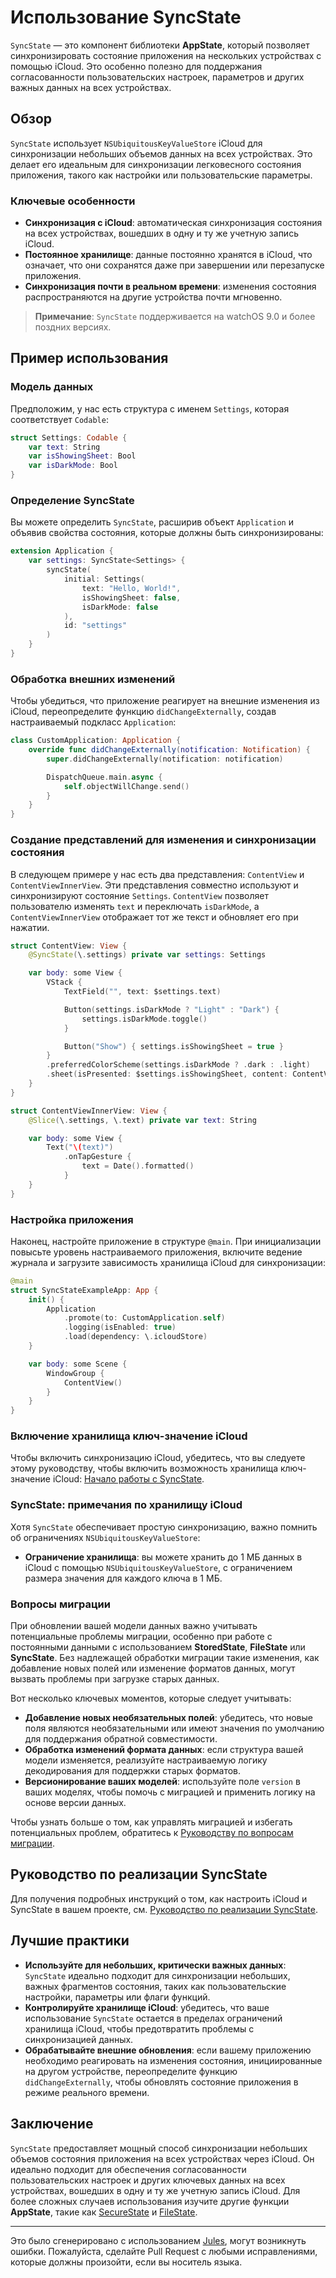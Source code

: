 # Использование SyncState

`SyncState` — это компонент библиотеки **AppState**, который позволяет синхронизировать состояние приложения на нескольких устройствах с помощью iCloud. Это особенно полезно для поддержания согласованности пользовательских настроек, параметров и других важных данных на всех устройствах.

## Обзор

`SyncState` использует `NSUbiquitousKeyValueStore` iCloud для синхронизации небольших объемов данных на всех устройствах. Это делает его идеальным для синхронизации легковесного состояния приложения, такого как настройки или пользовательские параметры.

### Ключевые особенности

- **Синхронизация с iCloud**: автоматическая синхронизация состояния на всех устройствах, вошедших в одну и ту же учетную запись iCloud.
- **Постоянное хранилище**: данные постоянно хранятся в iCloud, что означает, что они сохранятся даже при завершении или перезапуске приложения.
- **Синхронизация почти в реальном времени**: изменения состояния распространяются на другие устройства почти мгновенно.

> **Примечание**: `SyncState` поддерживается на watchOS 9.0 и более поздних версиях.

## Пример использования

### Модель данных

Предположим, у нас есть структура с именем `Settings`, которая соответствует `Codable`:

```swift
struct Settings: Codable {
    var text: String
    var isShowingSheet: Bool
    var isDarkMode: Bool
}
```

### Определение SyncState

Вы можете определить `SyncState`, расширив объект `Application` и объявив свойства состояния, которые должны быть синхронизированы:

```swift
extension Application {
    var settings: SyncState<Settings> {
        syncState(
            initial: Settings(
                text: "Hello, World!",
                isShowingSheet: false,
                isDarkMode: false
            ),
            id: "settings"
        )
    }
}
```

### Обработка внешних изменений

Чтобы убедиться, что приложение реагирует на внешние изменения из iCloud, переопределите функцию `didChangeExternally`, создав настраиваемый подкласс `Application`:

```swift
class CustomApplication: Application {
    override func didChangeExternally(notification: Notification) {
        super.didChangeExternally(notification: notification)

        DispatchQueue.main.async {
            self.objectWillChange.send()
        }
    }
}
```

### Создание представлений для изменения и синхронизации состояния

В следующем примере у нас есть два представления: `ContentView` и `ContentViewInnerView`. Эти представления совместно используют и синхронизируют состояние `Settings`. `ContentView` позволяет пользователю изменять `text` и переключать `isDarkMode`, а `ContentViewInnerView` отображает тот же текст и обновляет его при нажатии.

```swift
struct ContentView: View {
    @SyncState(\.settings) private var settings: Settings

    var body: some View {
        VStack {
            TextField("", text: $settings.text)

            Button(settings.isDarkMode ? "Light" : "Dark") {
                settings.isDarkMode.toggle()
            }

            Button("Show") { settings.isShowingSheet = true }
        }
        .preferredColorScheme(settings.isDarkMode ? .dark : .light)
        .sheet(isPresented: $settings.isShowingSheet, content: ContentViewInnerView.init)
    }
}

struct ContentViewInnerView: View {
    @Slice(\.settings, \.text) private var text: String

    var body: some View {
        Text("\(text)")
            .onTapGesture {
                text = Date().formatted()
            }
    }
}
```

### Настройка приложения

Наконец, настройте приложение в структуре `@main`. При инициализации повысьте уровень настраиваемого приложения, включите ведение журнала и загрузите зависимость хранилища iCloud для синхронизации:

```swift
@main
struct SyncStateExampleApp: App {
    init() {
        Application
            .promote(to: CustomApplication.self)
            .logging(isEnabled: true)
            .load(dependency: \.icloudStore)
    }

    var body: some Scene {
        WindowGroup {
            ContentView()
        }
    }
}
```

### Включение хранилища ключ-значение iCloud

Чтобы включить синхронизацию iCloud, убедитесь, что вы следуете этому руководству, чтобы включить возможность хранилища ключ-значение iCloud: [Начало работы с SyncState](starting-to-use-syncstate.md).

### SyncState: примечания по хранилищу iCloud

Хотя `SyncState` обеспечивает простую синхронизацию, важно помнить об ограничениях `NSUbiquitousKeyValueStore`:

- **Ограничение хранилища**: вы можете хранить до 1 МБ данных в iCloud с помощью `NSUbiquitousKeyValueStore`, с ограничением размера значения для каждого ключа в 1 МБ.

### Вопросы миграции

При обновлении вашей модели данных важно учитывать потенциальные проблемы миграции, особенно при работе с постоянными данными с использованием **StoredState**, **FileState** или **SyncState**. Без надлежащей обработки миграции такие изменения, как добавление новых полей или изменение форматов данных, могут вызвать проблемы при загрузке старых данных.

Вот несколько ключевых моментов, которые следует учитывать:
- **Добавление новых необязательных полей**: убедитесь, что новые поля являются необязательными или имеют значения по умолчанию для поддержания обратной совместимости.
- **Обработка изменений формата данных**: если структура вашей модели изменяется, реализуйте настраиваемую логику декодирования для поддержки старых форматов.
- **Версионирование ваших моделей**: используйте поле `version` в ваших моделях, чтобы помочь с миграцией и применить логику на основе версии данных.

Чтобы узнать больше о том, как управлять миграцией и избегать потенциальных проблем, обратитесь к [Руководству по вопросам миграции](migration-considerations.md).

## Руководство по реализации SyncState

Для получения подробных инструкций о том, как настроить iCloud и SyncState в вашем проекте, см. [Руководство по реализации SyncState](syncstate-implementation.md).

## Лучшие практики

- **Используйте для небольших, критически важных данных**: `SyncState` идеально подходит для синхронизации небольших, важных фрагментов состояния, таких как пользовательские настройки, параметры или флаги функций.
- **Контролируйте хранилище iCloud**: убедитесь, что ваше использование `SyncState` остается в пределах ограничений хранилища iCloud, чтобы предотвратить проблемы с синхронизацией данных.
- **Обрабатывайте внешние обновления**: если вашему приложению необходимо реагировать на изменения состояния, инициированные на другом устройстве, переопределите функцию `didChangeExternally`, чтобы обновлять состояние приложения в режиме реального времени.

## Заключение

`SyncState` предоставляет мощный способ синхронизации небольших объемов состояния приложения на всех устройствах через iCloud. Он идеально подходит для обеспечения согласованности пользовательских настроек и других ключевых данных на всех устройствах, вошедших в одну и ту же учетную запись iCloud. Для более сложных случаев использования изучите другие функции **AppState**, такие как [SecureState](usage-securestate.md) и [FileState](usage-filestate.md).

---
Это было сгенерировано с использованием [Jules](https://jules.google), могут возникнуть ошибки. Пожалуйста, сделайте Pull Request с любыми исправлениями, которые должны произойти, если вы носитель языка.
